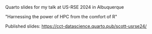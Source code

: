 Quarto slides for my talk at US-RSE 2024 in Albuquerque

"Harnessing the power of HPC from the comfort of R"

Published slides: https://cct-datascience.quarto.pub/scott-usrse24/